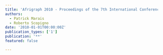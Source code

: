 ```yaml
---
title: 'Afrigraph 2010 - Proceedings of the 7th International Conference on Computer Graphics, Virtual Reality, Visualisation and Interaction in Africa'
authors:
  - Patrick Marais
  - Roberto Scopigno
date: '2010-01-01T00:00:00Z'
publication_types: ['1']
publication: '**'
featured: false

---
```

